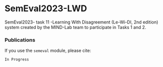 SemEval2023-LWD
=======

SemEval2023- task 11 -Learning With Disagreement (Le-Wi-DI, 2nd edition) system created by the MIND-Lab team to participate in Tasks 1 and 2.


### Publications
If you use the `semeval` module, please cite:

```
In Progress
```